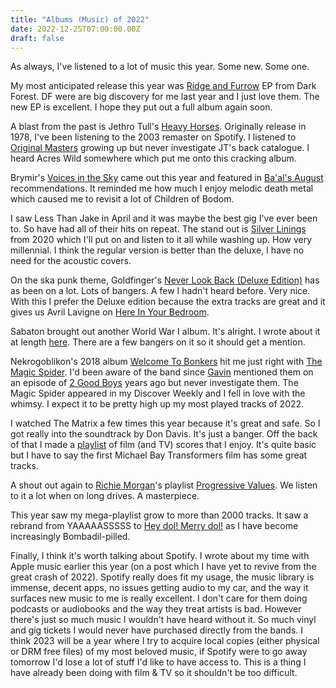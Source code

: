 ```yaml
---
title: "Albums (Music) of 2022"
date: 2022-12-25T07:00:00.00Z
draft: false
---
```


As always, I've listened to a lot of music this year. Some new. Some one. 

My most anticipated release this year was [Ridge and Furrow](https://open.spotify.com/album/5vuTjy8UUXqBSLbtdDGtBR?si=ECXxASRVTJWPV7-yGMqDhg) EP from Dark Forest. DF were are big discovery for me last year and I just love them. The new EP is excellent. I hope they put out a full album again soon.

A blast from the past is Jethro Tull's [Heavy Horses](https://open.spotify.com/album/27EEeQwWctNFwKzbYYB7v4?si=0ufVRYJ6RlamoTC55zc2Kg). Originally release in 1978, I've been listening to the 2003 remaster on Spotify. I listened to [Original Masters](https://open.spotify.com/album/1kjaFSydQR5tWnm5Ph4DyP?si=6rQYko4YS4G4ACEqqu1AyA) growing up but never investigate JT's back catalogue. I heard Acres Wild somewhere which put me onto this cracking album.

Brymir's [Voices in the Sky](https://open.spotify.com/album/3DsEVgN8NGAa0u5LaVhZsx?si=IIJ1EXxHRUi75qcaDgBW1Q) came out this year and featured in [Ba'al's August](https://baalband.co.uk/2022/08/24/monthly-playlist-august-2022/) recommendations. It reminded me how much I enjoy melodic death metal which caused me to revisit a lot of Children of Bodom.

I saw Less Than Jake in April and it was maybe the best gig I've ever been to. So have had all of their hits on repeat. The stand out is [Silver Linings](https://open.spotify.com/album/6PIQdcVGp07UYR4zWhVE1O?si=6sG3F5j9TqS_PFQTUSJBHA) from 2020 which I'll put on and listen to it all while washing up. How very millennial. I think the regular version is better than the deluxe, I have no need for the acoustic covers.

On the ska punk theme, Goldfinger's  [Never Look Back (Deluxe Edition)](https://open.spotify.com/album/6qkETtOzEEXtL3fB4Jdatx?si=VILxv7qRRKmZ8ddFbNCpAQ) has as been on a lot. Lots of bangers. A few I hadn't heard before. Very nice. With this I prefer the Deluxe edition because the extra tracks are great and it gives us Avril Lavigne on [Here In Your Bedroom](https://open.spotify.com/track/0eOKxLySILR9x85cknejae?si=83dfbf91f8b14150).

Sabaton brought out another World War I album. It's alright. I wrote about it at length [here](/posts/sabaton-the-war-to-end-all-wars-review). There are a few bangers on it so it should get a mention.

Nekrogoblikon's 2018 album [Welcome To Bonkers](https://open.spotify.com/album/6EXsfqTqHgc0XNti4Dn5r7?si=EhN2nlc-Sv-bs66q74P8aw) hit me just right with [The Magic Spider](https://open.spotify.com/track/2KysEWFfA9H8zSh91f4m8R?si=9ebcf0e1fe224fc7). I'd been aware of the band since [Gavin](https://twitter.com/GeshGav) mentioned them on an episode of [2 Good Boys](https://twitter.com/2gdbys) years ago but never investigate them. The Magic Spider appeared in my Discover Weekly and I fell in love with the whimsy. I expect it to be pretty high up my most played tracks of 2022.

I watched The Matrix a few times this year because it's great and safe. So I got really into the soundtrack by Don Davis. It's just a banger. Off the back of that I made a [playlist](https://open.spotify.com/playlist/6eFXaBAgPxnMjHOPFujQcK?si=01a84d4df3154895) of film (and TV) scores that I enjoy. It's quite basic but I have to say the first Michael Bay Transformers film has some great tracks.

A shout out again to [Richie Morgan](https://twitter.com/WretchedMorgan)'s playlist [Progressive Values](https://open.spotify.com/playlist/4SlCG55PHOn6c0mUF0tyvr?si=a8e2e71e885b4b8d). We listen to it a lot when on long drives. A masterpiece.

This year saw my mega-playlist grow to more than 2000 tracks. It saw a rebrand from YAAAAASSSSS to [Hey dol! Merry dol!](https://open.spotify.com/playlist/4rhyXjREPTKLH7BT1Mr3l3?si=3613a75dc24f4531) as I have become increasingly Bombadil-pilled.

Finally, I think it's worth talking about Spotify. I wrote about my time with Apple music earlier this year (on a post which I have yet to revive from the great crash of 2022). Spotify really does fit my usage, the music library is immense, decent apps, no issues getting audio to my car, and the way it surfaces new music to me is really excellent. I don't care for them doing podcasts or audiobooks and the way they treat artists is bad. However there's just so much music I wouldn't have heard without it. So much vinyl and gig tickets I would never have purchased directly from the bands. I think 2023 will be a year where I try to acquire local copies (either physical or DRM free files) of my most beloved music, if Spotify were to go away tomorrow I'd lose a lot of stuff I'd like to have access to. This is a thing I have already been doing with film & TV so it shouldn't be too difficult.